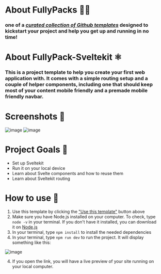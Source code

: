 # About FullyPacks 🐘🎁

### one of a [_curated collection of Github templates_](https://github.com/orgs/acmcsufoss/repositories?q=fullypack_&type=all&sort=stargazers) designed to kickstart your project and help you get up and running in no time!

# About FullyPack-Sveltekit ⚛️

### This is a project template to help you create your first web application with. It comes with a simple routing setup and a couple of helper components, including one that should keep most of your content mobile friendly and a premade mobile friendly navbar.

# Screenshots 📸

![image](https://user-images.githubusercontent.com/26943671/228969169-8864691c-035c-4fe6-b4cb-b18320ef58fc.png)
![image](https://user-images.githubusercontent.com/26943671/228969223-b9883fa5-d5d7-4b50-9681-239d90d5b648.png)

# Project Goals 🥅

- Set up Sveltekit
- Run it on your local device
- Learn about Svelte components and how to reuse them
- Learn about Sveltekit routing

# How to use 🚀

1. Use this template by clicking the ["Use this template"](https://github.com/acmcsufoss/fullypack_sveltekit/generate) button above
2. Make sure you have Node.js installed on your computer. To check, type `node -v` in your terminal. If you don't have it installed, you can download it on [Node.js](https://nodejs.org/en/download)
3. In your terminal, type `npm install` to install the needed dependencies
4. In your terminal, type `npm run dev` to run the project. It will display something like this:

![image](https://user-images.githubusercontent.com/26943671/228970395-5fcbac1a-0bbc-436e-8945-27fb1a50c89e.png)

4. If you open the link, you will have a live preview of your site running on your local computer.
